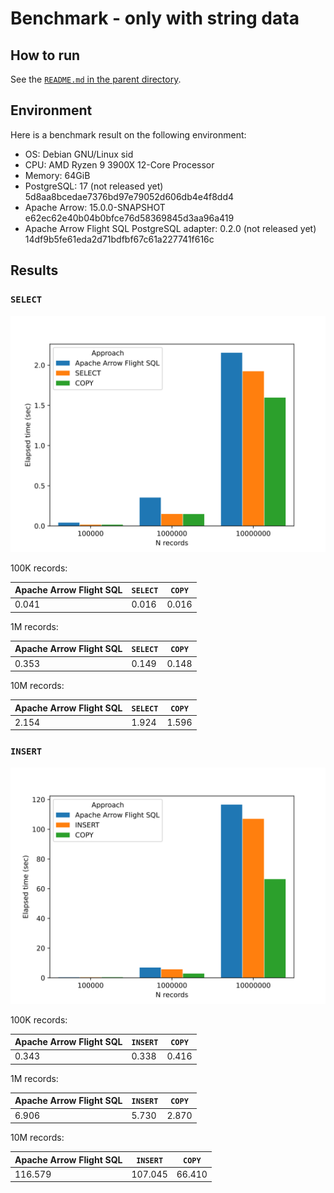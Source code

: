 <!--
  Licensed to the Apache Software Foundation (ASF) under one
  or more contributor license agreements.  See the NOTICE file
  distributed with this work for additional information
  regarding copyright ownership.  The ASF licenses this file
  to you under the Apache License, Version 2.0 (the
  "License"); you may not use this file except in compliance
  with the License.  You may obtain a copy of the License at

    http://www.apache.org/licenses/LICENSE-2.0

  Unless required by applicable law or agreed to in writing,
  software distributed under the License is distributed on an
  "AS IS" BASIS, WITHOUT WARRANTIES OR CONDITIONS OF ANY
  KIND, either express or implied.  See the License for the
  specific language governing permissions and limitations
  under the License.
-->

# Benchmark - only with string data

## How to run

See the [`README.md` in the parent directory](../README.md).

## Environment

Here is a benchmark result on the following environment:

- OS: Debian GNU/Linux sid
- CPU: AMD Ryzen 9 3900X 12-Core Processor
- Memory: 64GiB
- PostgreSQL: 17 (not released yet)
  5d8aa8bcedae7376bd97e79052d606db4e4f8dd4
- Apache Arrow: 15.0.0-SNAPSHOT
  e62ec62e40b04b0bfce76d58369845d3aa96a419
- Apache Arrow Flight SQL PostgreSQL adapter:
  0.2.0 (not released yet)
  14df9b5fe61eda2d71bdfbf67c61a227741f616c

## Results

### `SELECT`

![Graph](select.svg)

100K records:

| Apache Arrow Flight SQL | `SELECT` | `COPY` |
| ----------------------- | -------- | ------ |
| 0.041                   | 0.016    | 0.016  |

1M records:

| Apache Arrow Flight SQL | `SELECT` | `COPY` |
| ----------------------- | -------- | ------ |
| 0.353                   | 0.149    | 0.148  |

10M records:

| Apache Arrow Flight SQL | `SELECT` | `COPY` |
| ----------------------- | -------- | ------ |
| 2.154                   | 1.924    | 1.596  |

### `INSERT`

![Graph](insert.svg)

100K records:

| Apache Arrow Flight SQL | `INSERT` | `COPY` |
| ----------------------- | -------- | ------ |
| 0.343                   | 0.338    | 0.416  |

1M records:

| Apache Arrow Flight SQL | `INSERT` | `COPY` |
| ----------------------- | -------- | ------ |
| 6.906                   | 5.730    | 2.870  |

10M records:

| Apache Arrow Flight SQL | `INSERT` | `COPY` |
| ----------------------- | -------- | ------ |
| 116.579                 | 107.045  | 66.410 |
